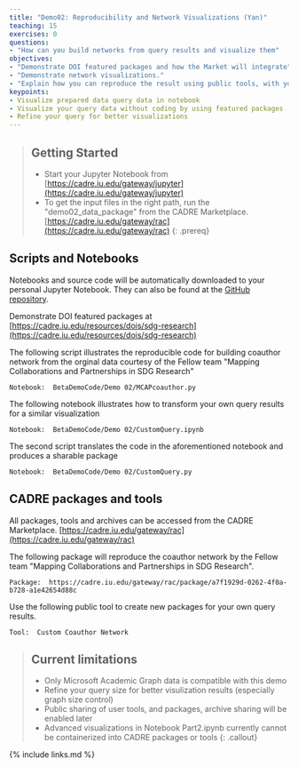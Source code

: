 ```yaml
---
title: "Demo02: Reproducibility and Network Visualizations (Yan)"
teaching: 15
exercises: 0
questions:
- "How can you build networks from query results and visualize them"
objectives:
- "Demonstrate DOI featured packages and how the Market will integrate"
- "Demonstrate network visualizations."
- "Explain how you can reproduce the result using public tools, with your own data"
keypoints:
- Visualize prepared data query data in notebook
- Visualize your query data without coding by using featured packages
- Refine your query for better visualizations
---
```


> ## Getting Started
>- Start your Jupyter Notebook from [https://cadre.iu.edu/gateway/jupyter](https://cadre.iu.edu/gateway/jupyter)
>- To get the input files in the right path, run the "demo02_data_package" from the CADRE Marketplace. [https://cadre.iu.edu/gateway/rac](https://cadre.iu.edu/gateway/rac)
{: .prereq}

## Scripts and Notebooks
Notebooks and source code will be automatically downloaded to your personal Jupyter Notebook. They can also be found at the [GitHub repository](https://github.com/iuni-cadre/BetaDemoCode).

Demonstrate DOI featured packages at
[https://cadre.iu.edu/resources/dois/sdg-research](https://cadre.iu.edu/resources/dois/sdg-research)

The following script illustrates the reproducible code for building coauthor network from the orginal data courtesy of the Fellow team "Mapping Collaborations and Partnerships in SDG Research"
```
Notebook:  BetaDemoCode/Demo 02/MCAPcoauthor.py
```

The following notebook illustrates how to transform your own query results for a similar visualization
```
Notebook:  BetaDemoCode/Demo 02/CustomQuery.ipynb 
```

The second script translates the code in the aforementioned notebook and produces a sharable package
```
Notebook:  BetaDemoCode/Demo 02/CustomQuery.py
```
## CADRE packages and tools
All packages, tools and archives can be accessed from the CADRE Marketplace. [https://cadre.iu.edu/gateway/rac](https://cadre.iu.edu/gateway/rac)

The following package will reproduce the coauthor network by the Fellow team "Mapping Collaborations and Partnerships in SDG Research".
```
Package:  https://cadre.iu.edu/gateway/rac/package/a7f1929d-0262-4f0a-b728-a1e42654d88c
```

Use the following public tool to create new packages for your own query results.
```
Tool:  Custom Coauthor Network
```

> ## Current limitations
>- Only Microsoft Academic Graph data is compatible with this demo
>- Refine your query size for better visulization results (especially graph size control)
>- Public sharing of user tools, and packages, archive sharing will be enabled later
>- Advanced visualizations in Notebook Part2.ipynb currently cannot be containerized into CADRE packages or tools
{: .callout}

{% include links.md %}
